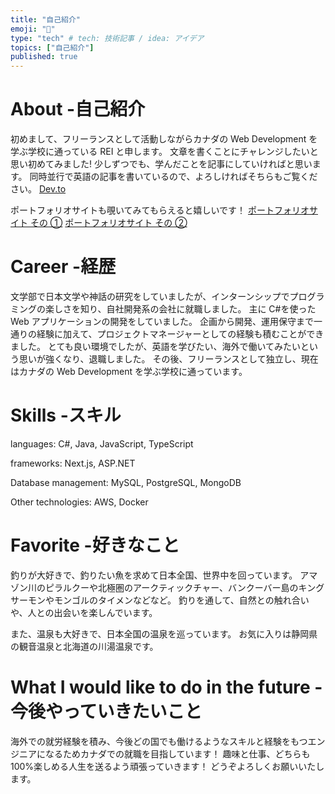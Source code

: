```yaml
---
title: "自己紹介"
emoji: "👋"
type: "tech" # tech: 技術記事 / idea: アイデア
topics: ["自己紹介"]
published: true
---
```


# About -自己紹介

初めまして、フリーランスとして活動しながらカナダの Web Development を学ぶ学校に通っている REI と申します。
文章を書くことにチャレンジしたいと思い初めてみました!
少しずつでも、学んだことを記事にしていければと思います。
同時並行で英語の記事を書いているので、よろしければそちらもご覧ください。
[Dev.to](https://dev.to/reikaji)

ポートフォリオサイトも覗いてみてもらえると嬉しいです！
[ポートフォリオサイト その ①](https://rei-portfolio-3d.netlify.app/)
[ポートフォリオサイト その ②](https://rei-portfolio.netlify.app/)

# Career -経歴

文学部で日本文学や神話の研究をしていましたが、インターンシップでプログラミングの楽しさを知り、自社開発系の会社に就職しました。
主に C#を使った Web アプリケーションの開発をしていました。
企画から開発、運用保守まで一通りの経験に加えて、プロジェクトマネージャーとしての経験も積むことができました。
とても良い環境でしたが、英語を学びたい、海外で働いてみたいという思いが強くなり、退職しました。
その後、フリーランスとして独立し、現在はカナダの Web Development を学ぶ学校に通っています。

# Skills -スキル

languages:
C#, Java, JavaScript, TypeScript

frameworks:
Next.js, ASP.NET

Database management:
MySQL, PostgreSQL, MongoDB

Other technologies:
AWS, Docker

# Favorite -好きなこと

釣りが大好きで、釣りたい魚を求めて日本全国、世界中を回っています。
アマゾン川のピラルクーや北極圏のアークティックチャー、バンクーバー島のキングサーモンやモンゴルのタイメンなどなど。
釣りを通して、自然との触れ合いや、人との出会いを楽しんでいます。

また、温泉も大好きで、日本全国の温泉を巡っています。
お気に入りは静岡県の観音温泉と北海道の川湯温泉です。

# What I would like to do in the future -今後やっていきたいこと

海外での就労経験を積み、今後どの国でも働けるようなスキルと経験をもつエンジニアになるためカナダでの就職を目指しています！
趣味と仕事、どちらも 100%楽しめる人生を送るよう頑張っていきます！
どうぞよろしくお願いいたします。

